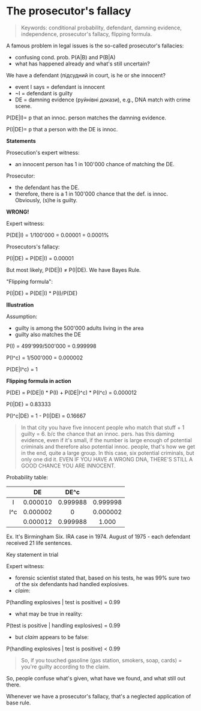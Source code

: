 # The prosecutor's fallacy

> Keywords: conditional probability, defendant, damning evidence, independence, prosecutor's fallacy, flipping formula.

A famous problem in legal issues is the so-called prosecutor's fallacies:

- confusing cond. prob. P(A|B) and P(B|A)
- what has happened already and what's still uncertain?

We have a defendant (підсудний in court, is he or she innocent?

- event I says = defendant is innocent
- ~I = defendant is guilty
- DE = damning evidence (руйнівні докази), e.g., DNA match with crime scene.

P(DE|I)= p that an innoc. person matches the damning evidence.

P(I|DE)= p that a person with the DE is innoc.

**Statements**

Prosecution's expert witness:

- an innocent person has 1 in 100'000 chance of matching the DE.

Prosecutor:

- the defendant has the DE.
- therefore, there is a 1 in 100'000 chance that the def. is innoc. Obviously, (s)he is guilty.

**WRONG!**

Expert witness:

P(DE|I) = 1/100'000 = 0.00001 = 0.0001%

Prosecutors's fallacy:

P(I|DE) = P(DE|I) = 0.00001

But most likely,  P(DE|I) ≠ P(I|DE). We have Bayes Rule.

"Flipping formula":

P(I|DE) = P(DE|I) * P(I)/P(DE)

**Illustration**

Assumption:

- guilty is among the 500'000 adults living in the area
- guilty also matches the DE

P(I) = 499'999/500'000 = 0.999998

P(I^c) = 1/500'000 = 0.000002

P(DE|I^c) = 1

**Flipping formula in action**

P(DE) = P(DE|I) * P(I) + P(DE|I^c) * P(I^c) = 0.000012

P(I|DE) = 0.83333

P(I^c|DE) = 1 - P(I|DE) = 0.16667

> In that city you have five innocent people who match that stuff + 1 guilty = 6. b/c the chance that an innoc. pers. has this daming evidence, even if it's small, if the number is large enough of potential criminals and therefore also potential innoc. people, that's how we get in the end, quite a large group. In this case, six potential criminals, but only one did it. EVEN IF YOU HAVE A WRONG DNA, THERE'S STILL A GOOD CHANCE YOU ARE INNOCENT.

Probability table:

|              |     DE       |     DE^c       |        |
| :----------: | :----------: | :------------: | :---:  |
|     I        |  0.000010    |  0.999988      |0.999998|
|     I^c      |  0.000002    |      0         |0.000002|
|              |  0.000012    |  0.999988      |  1.000 |

Ex. It's Birmingham Six. IRA case in 1974. August of 1975 - each defendant received 21 life sentences.

Key statement in trial

Expert witness:

- forensic scientist stated that, based on his tests, he was 99% sure two of the six defendants had handled explosives.
- _claim_: 

P(handling explosives | test is positive) = 0.99

- what may be true in reality: 

P(test is positive | handling explosives) = 0.99

- but _claim_ appears to be false: 

P(handling explosives | test is positive) < 0.99

> So, if you touched gasoline (gas station, smokers, soap, cards) = you're guilty according to the claim.

So, people confuse what's given, what have we found, and what still out there.

Whenever we have a prosecutor's fallacy, that's a neglected application of base rule.
